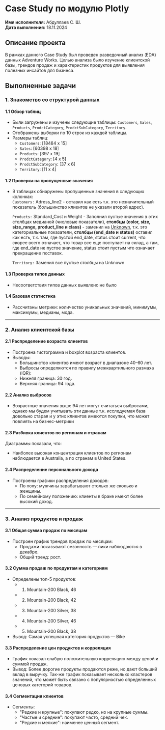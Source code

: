
# Case Study по модулю Plotly  
**Имя исполнителя:** Абдуллаев С. Ш.  
**Дата выполнения:** 18.11.2024 

## Описание проекта  
В рамках данного Case Study был проведен разведочный анализ (EDA) данных Adventure Works. Целью анализа было изучение клиентской базы, трендов продаж и характеристик продуктов для выявления полезных инсайтов для бизнеса.  

## Выполненные задачи  

### 1. Знакомство со структурой данных  

#### 1.1 Обзор таблиц  
- Были загружены и изучены следующие таблицы: `Customers`, `Sales`, `Products`, `ProdctCategory`, `ProdctSubCategory`, `Territory`.  
- Отображены выборки по 10 строк из каждой таблицы.  
- Размеры таблиц:  
  - `Customers`: [18484 x 15] 
  - `Sales`: [60398 x 18]  
  - `Products`: [397 x 19]  
  - `ProdctCategory`: [4 x 5]
  - `ProdctSubCategory`: [37 x 6]    
  - `Territory`: [11 x 4]
  

#### 1.2 Проверка на пропущенные значения  
- В таблицах обнаружены пропущенные значения в следующих колонках:  
  `Customers:` Adress_line2 - оставил как есть т.к. это незначительный показатель (большинство клиентов не указали второй адрес).

  `Products:`  Standard_Cost и Weight - Заполнил пустые значения в этих столбцах медианой (числовые показатели), <b>столбцы (color, size, size_range, product_line и class)</b> - заменил на <u>Unknown</u>, т.к. это категориальные показатели, <b>cтолбцы (end_date и status)</b> оставил как есть, т.к. там, где пустой end_date, status стоит current, что скорее всего означает, что товар все еще поступает на склад, а там, где end_date не пустое значение, status стоит пустым что означает прекращение поставок.
  
  `Territory:` Заменил все пустые столбцы на Unknown

#### 1.3 Проверка типов данных  
- Несоответствия типов данных выявлено не было  

#### 1.4 Базовая статистика  
- Рассчитаны метрики: количество уникальных значений, минимумы, максимумы, медианы, мода.
---

### 2. Анализ клиентской базы  

#### 2.1 Распределение возраста клиентов  
- Построена гистограмма и boxplot возраста клиентов.  
- Выводы:  
  - Большинство клиентов имеют возраст в диапазоне 40–60 лет.  
  - Выбросы определяются по правилу межквартильного размаха (IQR):
  - Нижняя граница: 30 год.
  - Верхняя граница: 94 года. 

#### 2.2 Анализ выбросов  
- Возрастные значения выше 94 лет могут считаться выбросами, однако мы будем учитывать эти данные т.к. исследуемая база довольно старая и у этих клиентов имеются покупки, что может повлиять на бизнес-метрики   

#### 2.3 Разбивка клиентов по регионам и странам  
Диаграммы показали, что:  
- Наиболее высокая концентрация клиентов по регионам наблюдается в Australia, а по странам в United States.  

#### 2.4 Распределение персонального дохода  
- Построены графики распределения доходов:  
  - По полу: мужчины зарабатывают столько же сколько и женщины.  
  - По семейному положению: клиенты в браке имеют более высокий доход.  

---

### 3. Анализ продуктов и продаж  

#### 3.1 Общая сумма продаж по месяцам  
- Построен график трендов продаж по месяцам:  
  - Продажи показывают сезонность — пики наблюдаются в декабре.  
  - Общий тренд: рост.  

#### 3.2 Сумма продаж по продуктам и категориям  
- Определены топ-5 продуктов:  
  - 1. Mountain-200 Black, 46  
  - 2. Mountain-200 Black, 42  
  - 3. Mountain-200 Silver, 38  
  - 4. Mountain-200 Silver, 46  
  - 5. Mountain-200 Black, 38  
- Вывод: Самая успешная категория продуктов — Bike  

#### 3.3 Распределение цен продуктов и корреляция  
- График показал слабую положительную корреляцию между ценой и суммой продаж.  
- Вывод: Более дорогие продукты продаются реже, но дают больший вклад в выручку. Так-же график показывает несколько кластеров значений, что может быть связано с популярностью определенных ценовых категорий товаров.  

#### 3.4 Сегментация клиентов  
- Сегменты:  
  - "Редкие и крупные": покупают редко, но на крупные суммы.  
  - "Частые и средние": покупают часто, средний чек.  
  - "Редкие и мелкие": наименее ценный сегмент.  
 
